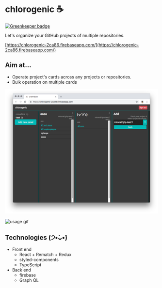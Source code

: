 # chlorogenic :coffee:

[![Greenkeeper badge](https://badges.greenkeeper.io/mironal/chlorogenic.svg)](https://greenkeeper.io/)

Let's organize your GitHub projects of multiple repositories.

[https://chlorogenic-2ca86.firebaseapp.com/](https://chlorogenic-2ca86.firebaseapp.com/)

## Aim at...

- Operate project's cards across any projects or repositories.
- Bulk operation on multiple cards

![ss](./ss/ss.png)

![usage gif](./ss/usage.gif)

## Technologies (੭•̀ᴗ•̀)

- Front end
    - React + Rematch + Redux
    - styled-components
    - TypeScript
- Back end
    - firebase
    - Graph QL
